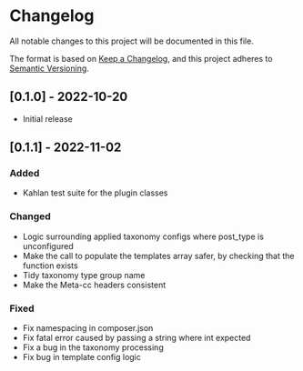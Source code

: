 # Changelog
All notable changes to this project will be documented in this file.

The format is based on [Keep a Changelog](https://keepachangelog.com/en/1.0.0/),
and this project adheres to [Semantic Versioning](https://semver.org/spec/v2.0.0.html).

## [0.1.0] - 2022-10-20
- Initial release

## [0.1.1] - 2022-11-02
### Added
- Kahlan test suite for the plugin classes

### Changed
- Logic surrounding applied taxonomy configs where post_type is unconfigured
- Make the call to populate the templates array safer, by checking that the function exists
- Tidy taxonomy type group name
- Make the Meta-cc headers consistent

### Fixed
- Fix namespacing in composer.json
- Fix fatal error caused by passing a string where int expected
- Fix a bug in the taxonomy processing 
- Fix bug in template config logic